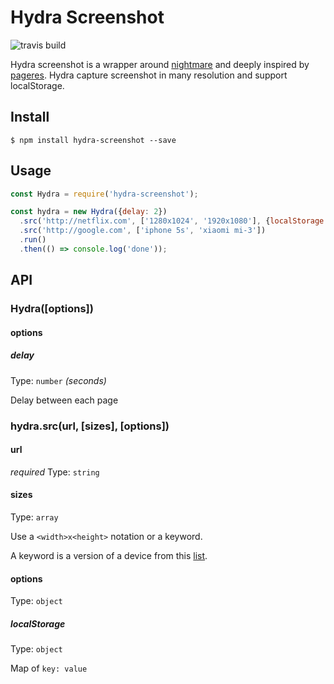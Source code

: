 # Hydra Screenshot

![travis build](https://img.shields.io/travis/superphung/hydra-screenshot.svg)

Hydra screenshot is a wrapper around [nightmare](https://github.com/segmentio/nightmare) and deeply inspired by [pageres](https://github.com/sindresorhus/pageres). Hydra capture screenshot in many resolution and support localStorage.

## Install

```
$ npm install hydra-screenshot --save
```

## Usage

```js
const Hydra = require('hydra-screenshot');

const hydra = new Hydra({delay: 2})
  .src('http://netflix.com', ['1280x1024', '1920x1080'], {localStorage: {token: '123'}})
  .src('http://google.com', ['iphone 5s', 'xiaomi mi-3'])
  .run()
  .then(() => console.log('done'));
```

## API

### Hydra([options])

#### options

##### delay

Type: `number` *(seconds)*

Delay between each page

### hydra.src(url, [sizes], [options])

#### url

*required*
Type: `string`

#### sizes

Type: `array`

Use a `<width>x<height>` notation or a keyword.

A keyword is a version of a device from this [list](http://viewportsizes.com).

#### options

Type: `object`

##### localStorage

Type: `object`

Map of `key: value`
